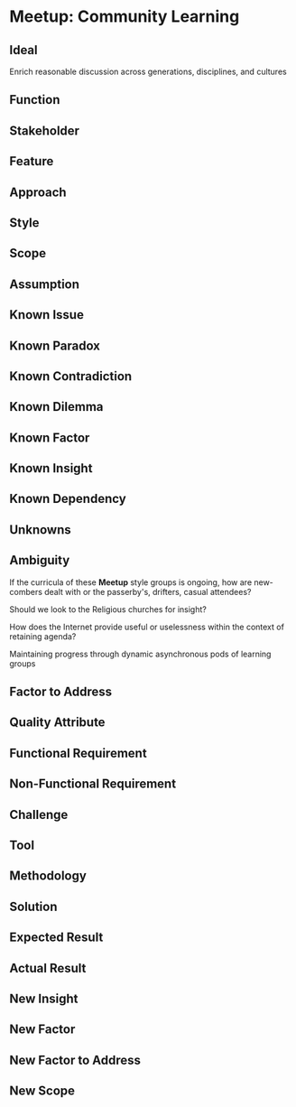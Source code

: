 # Meetup: Community Learning

## Ideal

Enrich reasonable discussion across generations, disciplines, and cultures

## Function

## Stakeholder

## Feature

## Approach

## Style

## Scope

## Assumption

## Known Issue

## Known Paradox

## Known Contradiction

## Known Dilemma

## Known Factor

## Known Insight

## Known Dependency

## Unknowns

## Ambiguity

If the curricula of these **Meetup** style groups is ongoing, how are
new-combers dealt with or the passerby's, drifters, casual attendees?

Should we look to the Religious churches for insight?

How does the Internet provide useful or uselessness within the context of
retaining agenda?

Maintaining progress through dynamic asynchronous pods of learning groups

## Factor to Address

## Quality Attribute

## Functional Requirement

## Non-Functional Requirement

## Challenge

## Tool

## Methodology

## Solution

## Expected Result

## Actual Result

## New Insight

## New Factor

## New Factor to Address

## New Scope
